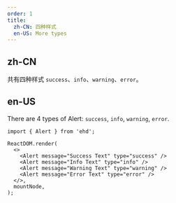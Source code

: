 ```yaml
---
order: 1
title:
  zh-CN: 四种样式
  en-US: More types
---
```


## zh-CN

共有四种样式 `success`、`info`、`warning`、`error`。

## en-US

There are 4 types of Alert: `success`, `info`, `warning`, `error`.

```tsx
import { Alert } from 'ehd';

ReactDOM.render(
  <>
    <Alert message="Success Text" type="success" />
    <Alert message="Info Text" type="info" />
    <Alert message="Warning Text" type="warning" />
    <Alert message="Error Text" type="error" />
  </>,
  mountNode,
);
```

<style>
[data-theme="compact"] .code-box-demo .ant-alert {
  margin-bottom: 8px;
}
</style>
